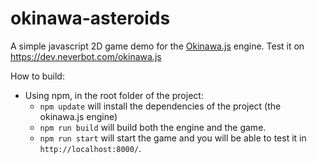 # okinawa-asteroids

A simple javascript 2D game demo for the [Okinawa.js](https://github.com/neverbot/okinawa.js) engine. Test it on https://dev.neverbot.com/okinawa.js

How to build:

- Using npm, in the root folder of the project:
  - `npm update` will install the dependencies of the project (the okinawa.js engine)
  - `npm run build` will build both the engine and the game.
  - `npm run start` will start the game and you will be able to test it in `http://localhost:8000/`.
